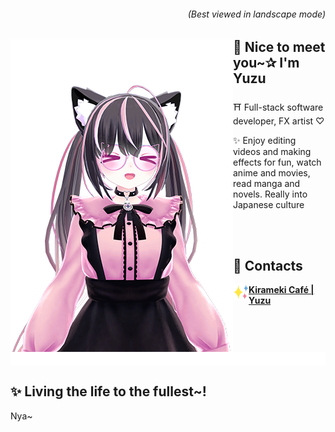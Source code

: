 <body>
  
  <div>
    <div>
      <h6 align="right"> (Best viewed in landscape mode)</h6>
      <img align="left" width="356" height="500" src="https://raw.githubusercontent.com/YuzuZensai/YuzuZensai/main/assets/images/Yuzu.png"/>
      <h2>💝  Nice to meet you~✰ I'm Yuzu</h2>
      <p>⛩️  Full-stack software  developer, FX artist ♡</p>
      <p>✨ Enjoy editing videos and making effects for fun, watch anime and movies, read manga and novels. Really into Japanese culture</p>
    </div>
    <br/><br/>
    <div>
     <h2>💌 Contacts</h2>
      <a href="https://yuzu.kirameki.cafe" >
        <img align="left" width="25" height="25" src="https://raw.githubusercontent.com/YuzuZensai/YuzuZensai/main/assets/images/Kirameki-Clean.svg"/>
       <b>Kirameki Café | Yuzu</b>
      </a>
    </div>
  </div>

  <img align="center" src="https://raw.githubusercontent.com/YuzuZensai/YuzuZensai/main/assets/images/Line_TopHalf.png"/>
  
  <div>
    <h2>✨ Living the life to the fullest~!</h2>
    <p>Nya~</p>
  <div>

</body>
